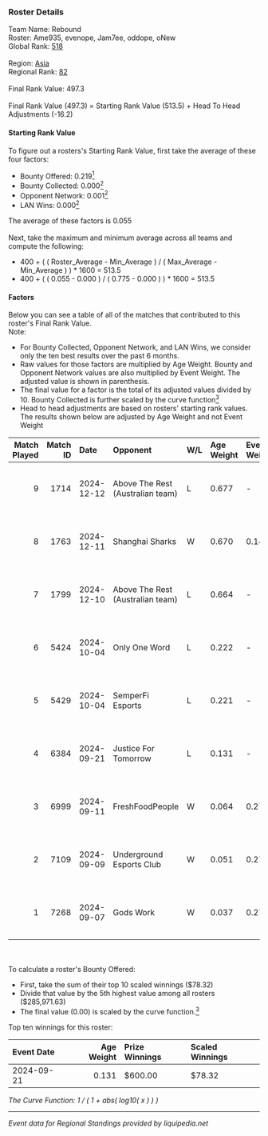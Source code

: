 ### Roster Details<br />
Team Name: Rebound<br />
Roster: Ame935, evenope, Jam7ee, oddope, oNew<br />
Global Rank: [518](../../standings_global_2025_02_28.md)<br />
<br />
Region: [Asia]( ../../standings_asia_2025_02_28.md)<br />
Regional Rank: [82]( ../../standings_asia_2025_02_28.md)<br />
<br />
Final Rank Value:  497.3<br />
<br />
Final Rank Value (497.3) = Starting Rank Value (513.5) + Head To Head Adjustments (-16.2)<br />

#### Starting Rank Value<br />
To figure out a rosters's Starting Rank Value, first take the average of these four factors:<br />
- Bounty Offered: 0.219[<sup>1</sup>](#table2)
- Bounty Collected: 0.000[<sup>2</sup>](#table1)
- Opponent Network: 0.001[<sup>2</sup>](#table1)
- LAN Wins: 0.000[<sup>2</sup>](#table1)

The average of these factors is 0.055<br />
<br />
Next, take the maximum and minimum average across all teams and compute the following:<br />
- 400 + ( ( Roster_Average - Min_Average ) / ( Max_Average - Min_Average ) ) * 1600 = 513.5
- 400 + ( ( 0.055 - 0.000 ) / ( 0.775 - 0.000 ) ) * 1600 = 513.5


#### Factors<br />
Below you can see a table of all of the matches that contributed to this roster's Final Rank Value.<br />
Note:<br />

- For Bounty Collected, Opponent Network, and LAN Wins, we consider only the ten best results over the past 6 months.
- Raw values for those factors are multiplied by Age Weight. Bounty and Opponent Network values are also multiplied by Event Weight. The adjusted value is shown in parenthesis.
- The final value for a factor is the total of its adjusted values divided by 10. Bounty Collected is further scaled by the curve function[<sup>3</sup>](#curveFunction)
- Head to head adjustments are based on rosters' starting rank values. The results shown below are adjusted by Age Weight and not Event Weight
<span id="table1"></span><br />


| Match Played | Match ID | Date       | Opponent                         | W/L | Age Weight | Event Weight | Bounty Collected | Opponent Network | LAN Wins  | H2H Adj. | Roster                                |
| -: | -: | :- | :- | :- | :- | :- | :- | :- | :- | -: | :- |
|            9 |     1714 | 2024-12-12 | Above The Rest (Australian team) | L   | 0.677      | -            | -                | -                | -         |   -10.91 | Ame935, evenope, Jam7ee, oddope, oNew |
|            8 |     1763 | 2024-12-11 | Shanghai Sharks                  | W   | 0.670      | 0.143        | 0.000 (0.000)    | 0.061 (0.006)    | 0 (0.000) |    10.16 | Ame935, evenope, Jam7ee, oddope, oNew |
|            7 |     1799 | 2024-12-10 | Above The Rest (Australian team) | L   | 0.664      | -            | -                | -                | -         |   -10.81 | Ame935, evenope, Jam7ee, oddope, oNew |
|            6 |     5424 | 2024-10-04 | Only One Word                    | L   | 0.222      | -            | -                | -                | -         |    -2.09 | 33ya, Ame935, evenope, Jam7ee, oddope |
|            5 |     5429 | 2024-10-04 | SemperFi Esports                 | L   | 0.221      | -            | -                | -                | -         |    -3.14 | 33ya, Ame935, evenope, Jam7ee, oddope |
|            4 |     6384 | 2024-09-21 | Justice For Tomorrow             | L   | 0.131      | -            | -                | -                | -         |    -1.29 | evenope, HanEver, oddope, oNew, Yuzi  |
|            3 |     6999 | 2024-09-11 | FreshFoodPeople                  | W   | 0.064      | 0.270        | 0.000 (0.000)    | 0.004 (0.000)    | 0 (0.000) |     0.91 | evenope, HanEver, oddope, oNew, Yuzi  |
|            2 |     7109 | 2024-09-09 | Underground Esports Club         | W   | 0.051      | 0.270        | 0.000 (0.000)    | 0.007 (0.000)    | 0 (0.000) |     0.55 | evenope, HanEver, oddope, oNew, Yuzi  |
|            1 |     7268 | 2024-09-07 | Gods Work                        | W   | 0.037      | 0.270        | 0.000 (0.000)    | 0.034 (0.000)    | 0 (0.000) |     0.41 | evenope, HanEver, oddope, oNew, Yuzi  |

<br />
<span id="table2"></span><br />
To calculate a roster's Bounty Offered:<br />

- First, take the sum of their top 10 scaled winnings ($78.32)
- Divide that value by the 5th highest value among all rosters ($285,971.63)
- The final value (0.00) is scaled by the curve function.[<sup>3</sup>](#curveFunction)

Top ten winnings for this roster:<br />

| Event Date | Age Weight | Prize Winnings | Scaled Winnings |
| :- | -: | :- | :- |
| 2024-09-21 |      0.131 | $600.00        | $78.32          |


<span id="curveFunction"></span>_The Curve Function: 1 / ( 1 + abs( log10( x ) ) )_<br />

---
_Event data for Regional Standings provided by liquipedia.net_<br />
